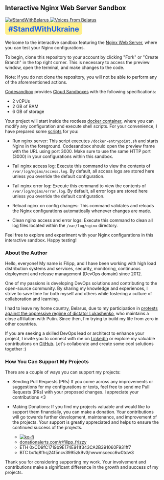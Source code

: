 ## Interactive Nginx Web Server Sandbox

[![#StandWithBelarus](https://img.shields.io/badge/Belarus-red?label=%23%20Stand%20With&labelColor=white&color=red)
 <img src="https://upload.wikimedia.org/wikipedia/commons/thumb/e/ea/Presidential_Standard_of_Belarus_%28fictional%29.svg/240px-Presidential_Standard_of_Belarus_%28fictional%29.svg.png" width="20" height="20" alt="Voices From Belarus" />](https://bysol.org/en/) [![Stand With Ukraine](https://raw.githubusercontent.com/vshymanskyy/StandWithUkraine/main/badges/StandWithUkraine.svg)](https://vshymanskyy.github.io/StandWithUkraine)

Welcome to the interactive sandbox featuring the [Nginx Web Server](href="http://nginx.org), where you can test your Nginx configurations.

To begin, clone this repository to your account by clicking "Fork" or "Create Branch" in the top right corner. This is necessary to access the preview window, open the terminal, and make changes to the code.

Note: If you do not clone the repository, you will not be able to perform any of the aforementioned actions.

[Codesandbox](https://codesandbox.io) provides [Cloud Sandboxes](https://codesandbox.io/docs/learn/environment/vm) with the following specifications:
- 2 vCPUs
- 2 GB of RAM
- 6 GB of storage

Your project will start inside the rootless [docker container](./Dockerfile), where you can modify any configuration and execute shell scripts. For your convenience, I have prepared some [scripts](./tasks.json) for you:

- Run nginx server:
    This script executes `/docker-entrypoint.sh` and starts Nginx in the foreground. Codesandbox should open the preview frame with the URL using port 3000. Make sure to use the same HTTP port (3000) in your configurations within this sandbox.

- Tail nginx access log:
    Execute this command to view the contents of `/var/log/nginx/access.log`. By default, all access logs are stored here unless you override the default configuration.

- Tail nginx error log:
    Execute this command to view the contents of `/var/log/nginx/error.log`. By default, all error logs are stored here unless you override the default configuration.

- Reload nginx on config changes:
    This command validates and reloads the Nginx configurations automatically whenever changes are made.

- Clean nginx access and error logs:
    Execute this command to clean all log files located within the `/var/log/nginx` directory.

Feel free to explore and experiment with your Nginx configurations in this interactive sandbox. Happy testing!

### About the Author

Hello, everyone! My name is Filipp, and I have been working with high load distribution systems and services, security, monitoring, continuous deployment and release management (DevOps domain) since 2012.

One of my passions is developing DevOps solutions and contributing to the open-source community. By sharing my knowledge and experiences, I strive to save time for both myself and others while fostering a culture of collaboration and learning.

I had to leave my home country, Belarus, due to my participation in [protests against the oppressive regime of dictator Lukashenko](https://en.wikipedia.org/wiki/2020%E2%80%932021_Belarusian_protests), who maintains a close affiliation with Putin. Since then, I'm trying to build my life from zero in other countries.

If you are seeking a skilled DevOps lead or architect to enhance your project, I invite you to connect with me on [LinkedIn](https://www.linkedin.com/in/filipp-frizzy-289a0360/) or explore my valuable contributions on [GitHub](https://github.com/Friz-zy/). Let's collaborate and create some cool solutions together :)

### How You Can Support My Projects

There are a couple of ways you can support my projects:

* Sending Pull Requests (PRs)
    If you come across any improvements or suggestions for my configurations or texts, feel free to send me Pull Requests (PRs) with your proposed changes. I appreciate your contributions <3

* Making Donations:
    If you find my projects valuable and would like to support them financially, you can make a donation. Your contributions will go towards further development, maintenance, and improvement of the projects. Your support is greatly appreciated and helps to ensure the continued success of the projects.

  - [![ko-fi](https://ko-fi.com/img/githubbutton_sm.svg)](https://ko-fi.com/filipp_frizzy)
  - [donationalerts.com/r/filipp_frizzy](https://www.donationalerts.com/r/filipp_frizzy)
  - ETH 0xCD9fC1719b9E174E911f343CA2B391060F931ff7
  - BTC bc1q8fhsj24f5ncv3995zk9v3jhwwmscecc6w0tdw3

Thank you for considering supporting my work. Your involvement and contributions make a significant difference in the growth and success of my projects.
